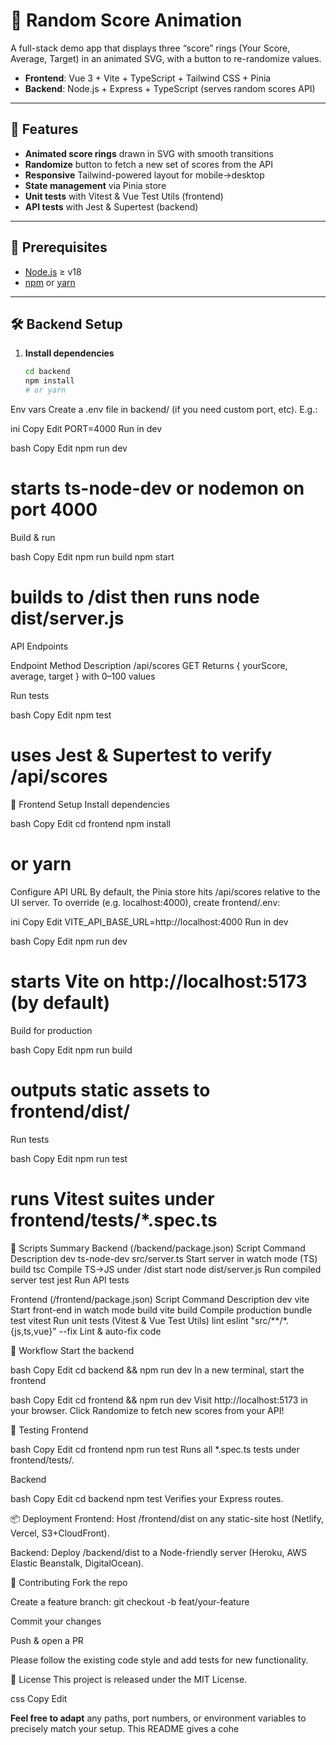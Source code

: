 # 🎲 Random Score Animation

A full-stack demo app that displays three “score” rings (Your Score, Average, Target) in an animated SVG, with a button to re-randomize values.  

- **Frontend**: Vue 3 + Vite + TypeScript + Tailwind CSS + Pinia  
- **Backend**: Node.js + Express + TypeScript (serves random scores API)  

---

## 🚀 Features

- **Animated score rings** drawn in SVG with smooth transitions  
- **Randomize** button to fetch a new set of scores from the API  
- **Responsive** Tailwind-powered layout for mobile→desktop  
- **State management** via Pinia store  
- **Unit tests** with Vitest & Vue Test Utils (frontend)  
- **API tests** with Jest & Supertest (backend)


---

## 🔧 Prerequisites

- [Node.js](https://nodejs.org/) ≥ v18  
- [npm](https://npmjs.com/) or [yarn](https://yarnpkg.com/)  

---

## 🛠️ Backend Setup

1. **Install dependencies**  
   ```bash
   cd backend
   npm install
   # or yarn
Env vars
Create a .env file in backend/ (if you need custom port, etc). E.g.:

ini
Copy
Edit
PORT=4000
Run in dev

bash
Copy
Edit
npm run dev
# starts ts-node-dev or nodemon on port 4000
Build & run

bash
Copy
Edit
npm run build
npm start
# builds to /dist then runs node dist/server.js
API Endpoints

Endpoint	Method	Description
/api/scores	GET	Returns { yourScore, average, target } with 0–100 values

Run tests

bash
Copy
Edit
npm test
# uses Jest & Supertest to verify /api/scores
🎨 Frontend Setup
Install dependencies

bash
Copy
Edit
cd frontend
npm install
# or yarn
Configure API URL
By default, the Pinia store hits /api/scores relative to the UI server.
To override (e.g. localhost:4000), create frontend/.env:

ini
Copy
Edit
VITE_API_BASE_URL=http://localhost:4000
Run in dev

bash
Copy
Edit
npm run dev
# starts Vite on http://localhost:5173 (by default)
Build for production

bash
Copy
Edit
npm run build
# outputs static assets to frontend/dist/
Run tests

bash
Copy
Edit
npm run test
# runs Vitest suites under frontend/tests/*.spec.ts
📝 Scripts Summary
Backend (/backend/package.json)
Script	Command	Description
dev	ts-node-dev src/server.ts	Start server in watch mode (TS)
build	tsc	Compile TS→JS under /dist
start	node dist/server.js	Run compiled server
test	jest	Run API tests

Frontend (/frontend/package.json)
Script	Command	Description
dev	vite	Start front-end in watch mode
build	vite build	Compile production bundle
test	vitest	Run unit tests (Vitest & Vue Test Utils)
lint	eslint "src/**/*.{js,ts,vue}" --fix	Lint & auto-fix code

🚦 Workflow
Start the backend

bash
Copy
Edit
cd backend && npm run dev
In a new terminal, start the frontend

bash
Copy
Edit
cd frontend && npm run dev
Visit http://localhost:5173 in your browser.
Click Randomize to fetch new scores from your API!

🧪 Testing
Frontend

bash
Copy
Edit
cd frontend
npm run test
Runs all *.spec.ts tests under frontend/tests/.

Backend

bash
Copy
Edit
cd backend
npm test
Verifies your Express routes.

📦 Deployment
Frontend: Host /frontend/dist on any static-site host (Netlify, Vercel, S3+CloudFront).

Backend: Deploy /backend/dist to a Node-friendly server (Heroku, AWS Elastic Beanstalk, DigitalOcean).

🤝 Contributing
Fork the repo

Create a feature branch: git checkout -b feat/your-feature

Commit your changes

Push & open a PR

Please follow the existing code style and add tests for new functionality.

📄 License
This project is released under the MIT License.

css
Copy
Edit

**Feel free to adapt** any paths, port numbers, or environment variables to precisely match your setup. This README gives a cohe